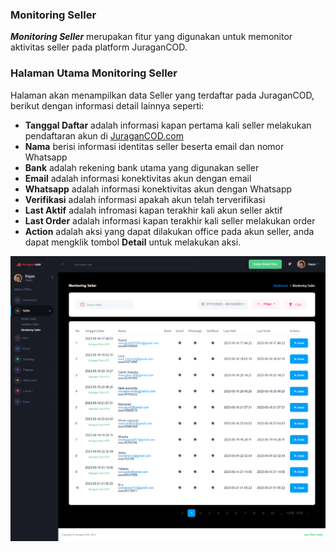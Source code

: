 ### Monitoring Seller

<b>_Monitoring Seller_</b> merupakan fitur yang digunakan untuk memonitor aktivitas seller pada platform JuraganCOD.

### Halaman Utama Monitoring Seller

Halaman akan menampilkan data Seller yang terdaftar pada JuraganCOD, berikut dengan informasi detail lainnya seperti: <br>

- <b>Tanggal Daftar</b> adalah informasi kapan pertama kali seller melakukan pendaftaran akun di [JuraganCOD.com](https://juragancod.com)
- <b>Nama</b> berisi informasi identitas seller beserta email dan nomor Whatsapp
- <b>Bank</b> adalah rekening bank utama yang digunakan seller
- <b>Email</b> adalah informasi konektivitas akun dengan email
- <b>Whatsapp</b> adalah informasi konektivitas akun dengan Whatsapp
- <b>Verifikasi</b> adalah informasi apakah akun telah terverifikasi
- <b>Last Aktif</b> adalah infromasi kapan terakhir kali akun seller aktif
- <b>Last Order</b> adalah informasi kapan terakhir kali seller melakukan order
- <b>Action</b> adalah aksi yang dapat dilakukan office pada akun seller, anda dapat mengklik tombol <b>Detail</b> untuk melakukan aksi.

![image](monitoring-seller.png)
